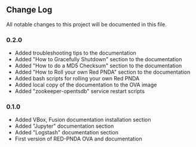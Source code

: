 ## Change Log

All notable changes to this project will be documented in this file.

### 0.2.0

* Added troubleshooting tips to the documentation
* Added "How to Gracefully Shutdown" section to the documentation
* Added "How to do a MD5 Checksum" section to the documentation
* Added "How to Roll your own Red PNDA" section to the documentation
* Added bash scripts for rolling your own Red PNDA
* Added local copy of the documentation to the OVA image
* Added "zookeeper-opentsdb" service restart scripts

### 0.1.0

* Added VBox, Fusion documentation installation section
* Added "Jupyter" documentation section
* Added "Logstash" documentation section
* First version of RED-PNDA OVA and documentation
